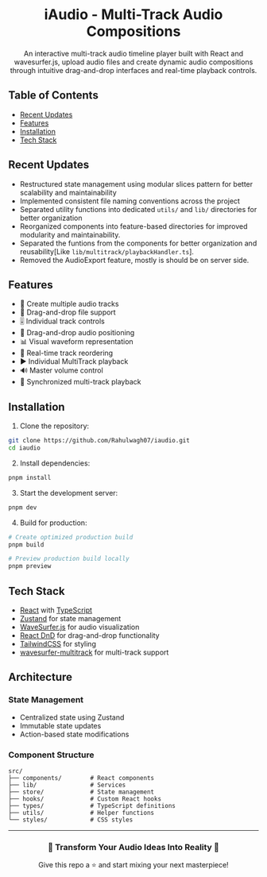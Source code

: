 <div align="center">

# iAudio - Multi-Track Audio Compositions

An interactive multi-track audio timeline player built with React and wavesurfer.js, upload audio files and create dynamic audio compositions through intuitive drag-and-drop interfaces and real-time playback controls.

</div>

## Table of Contents
- [Recent Updates](#recent-updates)
- [Features](#features) 
- [Installation](#installation) 
- [Tech Stack](#tech-stack) 
 
## Recent Updates

- Restructured state management using modular slices pattern for better scalability and maintainability
- Implemented consistent file naming conventions across the project
- Separated utility functions into dedicated `utils/` and `lib/` directories for better organization
- Reorganized components into feature-based directories for improved modularity and maintainability.
- Separated the funtions from the components for better organization and reusability[Like `lib/multitrack/playbackHandler.ts`].
- Removed the AudioExport feature, mostly is should be on server side.

## Features

- 🎹 Create multiple audio tracks
- 🎵 Drag-and-drop file support
- 🎚️ Individual track controls
- 🎯 Drag-and-drop audio positioning
- 📊 Visual waveform representation
- 🔄 Real-time track reordering
- ▶️ Individual MultiTrack playback
- 🔊 Master volume control
- 🎼 Synchronized multi-track playback
 

## Installation

1. Clone the repository:

```bash
git clone https://github.com/Rahulwagh07/iaudio.git
cd iaudio
```

2. Install dependencies:

```bash
pnpm install
```

3. Start the development server:

```bash
pnpm dev
```

4. Build for production:

```bash
# Create optimized production build
pnpm build

# Preview production build locally
pnpm preview
```

## Tech Stack
 
- [React](https://react.dev/) with [TypeScript](https://www.typescriptlang.org/)
- [Zustand](https://github.com/pmndrs/zustand) for state management
- [WaveSurfer.js](https://wavesurfer-js.org/) for audio visualization
- [React DnD](https://react-dnd.github.io/react-dnd/) for drag-and-drop functionality
- [TailwindCSS](https://tailwindcss.com/) for styling
- [wavesurfer-multitrack](https://wavesurfer-multitrack.pages.dev/docs/) for multi-track support
 

## Architecture  

### State Management
- Centralized state using Zustand
- Immutable state updates
- Action-based state modifications

### Component Structure
```
src/
├── components/        # React components
├── lib/               # Services
├── store/             # State management
├── hooks/             # Custom React hooks
├── types/             # TypeScript definitions
├── utils/             # Helper functions
└── styles/            # CSS styles
```

 
---

<div align="center">

### 🎵 Transform Your Audio Ideas Into Reality 🎵

Give this repo a ⭐ and start mixing your next masterpiece!

</div>

 
